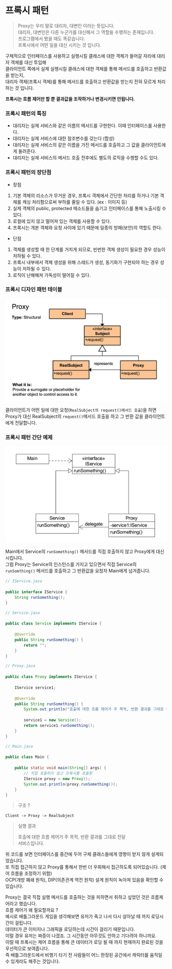 # 프록시 패턴

> Proxy는 우리 말로 대리자, 대변인 이라는 뜻입니다.  
대리자, 대변인은 다른 누군가를 대신해서 그 역할을 수행하는 존재입니다.  
프로그램에서 봤을 때도 똑같습니다.  
프록시에서 어떤 일을 대신 시키는 것 입니다.

구체적으로 인터페이스를 사용하고 실행시킬 클래스에 대한 객체가 들어갈 자리에 대리자 객체를 대신 투입해  
클라이언트 쪽에서 실제 실행시킬 클래스에 대한 객체를 통해 메서드를 호출하고 반환값을 받는지,  
대리자 객체(프록시 객체)를 통해 메서드를 호출하고 반환값을 받는지 전혀 모르게 처리하는 것 입니다.

**프록시는 흐름 제어만 할 뿐 결과값을 조작하거나 변경시키면 안됩니다.**  

### 프록시 패턴의 특징
* 대리자는 실제 서비스와 같은 이름의 메서드를 구현한다. 이때 인터페이스를 사용한다.  
* 대리자는 실제 서비스에 대한 참조변수를 갖는다 (합성)
* 대리자는 실제 서비스의 같은 이름을 가진 메서드를 호출하고 그 값을 클라이언트에게 돌려준다.
* 대리자는 실제 서비스의 메서드 호출 전후에도 별도의 로직을 수행할 수도 있다.

### 프록시 패턴의 장단점
* 장점
1. 기본 객체의 리소스가 무거운 경우, 프록시 객체에서 간단한 처리를 하거나 기본 객체를 캐싱 처리함으로써 부하를 줄일 수 있다. (ex : 이미지 등)
2. 실제 객체의 public, protected 메소드들을 숨기고 인터페이스를 통해 노출시킬 수 있다.
3. 로컬에 있지 않고 떨어져 있는 객체를 사용할 수 있다.
4. 프록시는 개본 객체와 요청 사이에 있기 때문에 일종의 방패(보안)의 역할도 한다.

* 단점
1. 객체를 생성할 때 한 단계를 거치게 되므로, 빈번한 객체 생성이 필요한 경우 성능이 저하될 수 있다.
2. 프록시 내부에서 객체 생성을 위해 스레드가 생성, 동기화가 구현되야 하는 경우 성능이 저하될 수 있다.
3. 로직이 난해해져 가독성이 떨어질 수 있다.

### 프록시 디자인 패턴 테이블
![](../img/proxy-pattern-table.png)

클라이언트가 어떤 일에 대한 요청(`RealSubject의 request()메서드 호출`)을 하면  
Proxy가 대신 RealSubject의 `request()`메서드 호출을 하고 그 반환 값을 클라이언트에게 전달합니다.

### 프록시 패턴 간단 예제
![](../img/proxy-pattern-example.png)

Main에서 Service의 `runSomething()` 메서드를 직접 호출하지 않고 Proxy에게 대신 시킵니다.  
그럼 Proxy는 Service의 인스턴스를 가지고 있으면서 직접 Service의 `runSomthing()` 메서드를 호출하고 그 반환값을 요청자 Main에게 넘겨줍니다.

```java
// IService.java

public interface IService {
    String runSomething();
}
```

```java
// Service.java

public class Service implements IService {

    @Override
    public String runSomething() {
        return "";
    }
}
```

```java
// Proxy.java

public class Proxy implements IService {

    IService service1;

    @Override
    public String runSomething() {
        System.out.println("호출에 대한 흐름 제어가 주 목적, 반환 결과를 그대로 전달");

        service1 = new Service();
        return service1.runSomething();
    }
}
```

```java
// Main.java

public class Main {

    public static void main(String[] args) {
        // 직접 호출하지 않고 프록시를 호출함
        IService proxy = new Proxy();
        System.out.println(proxy.runSomething());
    }
}
```

> 구조 ?
```
Client -> Proxy -> RealSubject
```

> 실행 결과
>
> 호출에 대한 흐름 제어가 주 목적, 반환 결과를 그대로 전달  
> 서비스입니다.


위 코드를 보면 인터페이스를 중간에 두어 구체 클래스들에게 영향이 받지 않게 설계되었습니다.  
또 직접 접근하지 않고 Proxy를 통해서 한번 더 우회해서 접근하도록 되어있습니다. (제어 흐름을 조정하기 위함)  
OCP(개방 폐쇄 원칙), DIP(의존관계 역전 원칙) 설계 원칙이 녹아져 있음을 확인할 수 있습니다.

Proxy는 결국 직접 실행 메서드를 호출하는 것을 피하면서 취하고 싶었던 것은 흐름제어라고 했습니다.  
흐름 제어가 왜 필요할까요 ?  
예시로 배틀그라운드 게임을 생각해보면 유저가 죽고 나서 다시 살아날 때 까지 로딩시간이 걸립니다.  
데이터가 큰 이미지나 그래픽을 로딩하는데 시간이 걸리기 때문입니다.  
이럴 경우 유저는 짜증이 나겠죠. 그 시간동안 아무것도 안하고 기다려야 하니까요.  
이럴 때 프록시는 제어 흐름을 통해 큰 데이터가 로딩 될 때 까지 현재까지 완료된 것을 우선적으로 보여줍니다.  
즉 배틀그라운드에서 비행기 타기 전 사람들이 어느 한정된 공간에서 캐릭터를 움직일 수 있게라도 해주는 것입니다.